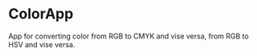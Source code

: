 # ColorApp

App for converting color from RGB to CMYK and vise versa, from RGB to HSV and vise versa.
